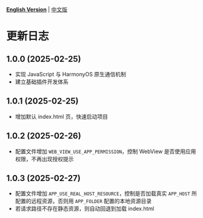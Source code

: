 [**English Version**](./CHANGELOG-EN.md) | [中文版](./CHANGELOG.md)

# 更新日志

## 1.0.0 (2025-02-25)
- 实现 JavaScript 与 HarmonyOS 原生通信机制
- 建立基础插件开发体系

## 1.0.1 (2025-02-25)
- 增加默认 index.html 页，快速启动项目

## 1.0.2 (2025-02-26)
- 配置文件增加 `WEB_VIEW_USE_APP_PERMISSION`，控制 WebView 是否使用应用权限，不再出现授权提示

## 1.0.3 (2025-02-27)
- 配置文件增加 `APP_USE_REAL_HOST_RESOURCE`，控制是否加载真实 `APP_HOST` 所配置的远程资源，否则用 `APP_FOLDER` 配置的本地资源目录
- 若请求路径不存在静态资源，则自动回退到加载 index.html
